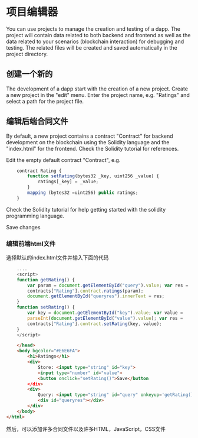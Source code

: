 # 项目编辑器

You can use projects to manage the creation and testing of a dapp. The
project will contain data related to both backend and frontend as well
as the data related to your scenarios (blockchain interaction) for
debugging and testing. The related files will be created and saved
automatically in the project directory.

## 创建一个新的

The development of a dapp start with the creation of a new project.
Create a new project in the "edit" menu. Enter the project name, e.g.
"Ratings" and select a path for the project file.

## 编辑后端合同文件

By default, a new project contains a contract "Contract" for backend development on the blockchain using the Solidity language and the "index.html" for the frontend.
Check the Solidity tutorial for references.

Edit the empty default contract "Contract", e.g.

```js
    contract Rating {
        function setRating(bytes32 _key, uint256 _value) {
            ratings[_key] = _value;
        }
        mapping (bytes32 =uint256) public ratings;
    }
```

Check the Solidity tutorial for help getting started with the solidity
programming language.

Save changes

### 编辑前端html文件

选择默认的index.html文件并输入下面的代码

```js
    ....
    <script>
    function getRating() {
        var param = document.getElementById("query").value; var res =
        contracts["Rating"].contract.ratings(param);
        document.getElementById("queryres").innerText = res;
    }
    function setRating() {
        var key = document.getElementById("key").value; var value =
        parseInt(document.getElementById("value").value); var res =
        contracts["Rating"].contract.setRating(key, value);
    }
    </script>
```

```html
    </head>
    <body bgcolor="#E6E6FA">
        <h1>Ratings</h1>
        <div>
            Store: <input type="string" id="key">
            <input type="number" id="value">
            <button onclick="setRating()">Save</button
        </div>
        <div>
            Query: <input type="string" id="query" onkeyup='getRating()'>
            <div id="queryres"></div>
        </div>
    </body>
</html>
```

然后，可以添加许多合同文件以及许多HTML，JavaScript，CSS文件
